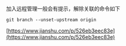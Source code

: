 加入远程管理一般会有提示，解除关联的命令如下

```shell
git branch --unset-upstream origin
```

[https://www.jianshu.com/p/526eb3eec83e](https://www.jianshu.com/p/526eb3eec83e)